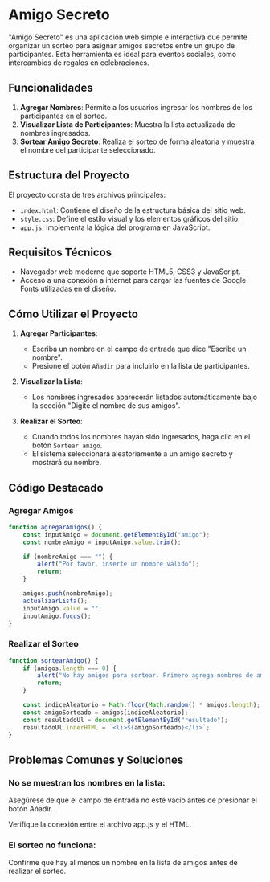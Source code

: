 
<h1>Amigo Secreto</h1>

"Amigo Secreto" es una aplicación web simple e interactiva que permite organizar un sorteo para asignar amigos secretos entre un grupo de participantes. Esta herramienta es ideal para eventos sociales, como intercambios de regalos en celebraciones.

## Funcionalidades

1. **Agregar Nombres**: Permite a los usuarios ingresar los nombres de los participantes en el sorteo.
2. **Visualizar Lista de Participantes**: Muestra la lista actualizada de nombres ingresados.
3. **Sortear Amigo Secreto**: Realiza el sorteo de forma aleatoria y muestra el nombre del participante seleccionado.

## Estructura del Proyecto

El proyecto consta de tres archivos principales:
- `index.html`: Contiene el diseño de la estructura básica del sitio web.
- `style.css`: Define el estilo visual y los elementos gráficos del sitio.
- `app.js`: Implementa la lógica del programa en JavaScript.

## Requisitos Técnicos

- Navegador web moderno que soporte HTML5, CSS3 y JavaScript.
- Acceso a una conexión a internet para cargar las fuentes de Google Fonts utilizadas en el diseño.

## Cómo Utilizar el Proyecto

1. **Agregar Participantes**:
   - Escriba un nombre en el campo de entrada que dice "Escribe un nombre".
   - Presione el botón `Añadir` para incluirlo en la lista de participantes.

2. **Visualizar la Lista**:
   - Los nombres ingresados aparecerán listados automáticamente bajo la sección "Digite el nombre de sus amigos".

3. **Realizar el Sorteo**:
   - Cuando todos los nombres hayan sido ingresados, haga clic en el botón `Sortear amigo`.
   - El sistema seleccionará aleatoriamente a un amigo secreto y mostrará su nombre.

## Código Destacado

### Agregar Amigos
```javascript
function agregarAmigos() {
    const inputAmigo = document.getElementById("amigo");
    const nombreAmigo = inputAmigo.value.trim();

    if (nombreAmigo === "") {
        alert("Por favor, inserte un nombre valido");
        return;
    }

    amigos.push(nombreAmigo);
    actualizarLista();
    inputAmigo.value = "";
    inputAmigo.focus();
}
```
### Realizar el Sorteo
```javascript
function sortearAmigo() {
    if (amigos.length === 0) {
        alert("No hay amigos para sortear. Primero agrega nombres de amigos.");
        return;
    }

    const indiceAleatorio = Math.floor(Math.random() * amigos.length);
    const amigoSorteado = amigos[indiceAleatorio];
    const resultadoUl = document.getElementById("resultado");
    resultadoUl.innerHTML = `<li>${amigoSorteado}</li>`;
}
```
## Problemas Comunes y Soluciones
### No se muestran los nombres en la lista:

Asegúrese de que el campo de entrada no esté vacío antes de presionar el botón Añadir.

Verifique la conexión entre el archivo app.js y el HTML.

### El sorteo no funciona:

Confirme que hay al menos un nombre en la lista de amigos antes de realizar el sorteo.
